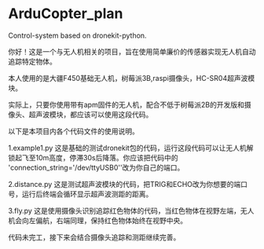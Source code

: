 # ArduCopter_plan
Control-system based on dronekit-python.

你好！这是一个与无人机相关的项目，旨在使用简单廉价的传感器实现无人机自动追踪特定物体。

本人使用的是大疆F450基础无人机，树莓派3B,raspi摄像头，HC-SR04超声波模块。

实际上，只要你使用带有apm固件的无人机，配合不低于树莓派2B的开发版和摄像头、超声波模块，都应该可以使用这段代码。

以下是本项目内各个代码文件的使用说明。

1.example1.py 这是基础的测试dronekit包的代码，运行这段代码可以让无人机解锁起飞至10m高度，停滞30s后降落。你应该把代码中的 'connection_string='/dev/ttyUSB0''改为你自己的端口。

2.distance.py 这是测试超声波模块的代码，把TRIG和ECHO改为你想要的端口号，运行后终端会循环显示超声波测距的距离。

3.fly.py 这是使用摄像头识别追踪红色物体的代码，当红色物体在视野左端，无人机会向左偏航，右端同理，保持红色物体始终在视野中央。

代码未完工，接下来会结合摄像头追踪和测距继续完善。

